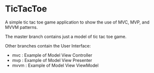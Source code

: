 # TicTacToe

A simple tic tac toe game application to show the use of MVC, MVP, and MVVM patterns.

The master branch contains just a model of tic tac toe game.

Other branches contain the User Interface:
- mvc : Example of Model View Controller
- mvp : Example of Model View Presenter
- mvvm : Example of Model View ViewModel
